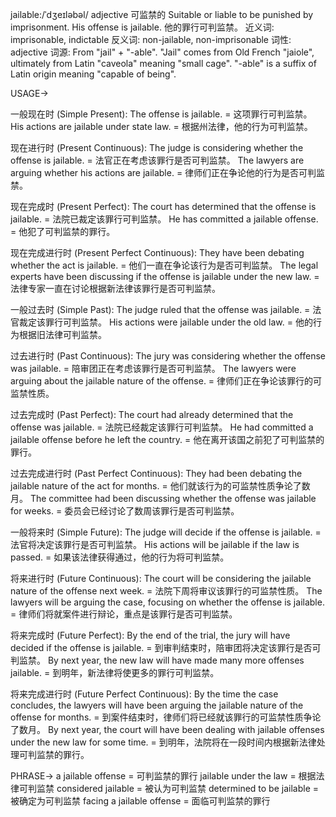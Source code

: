 jailable:/ˈdʒeɪləbəl/
adjective
可监禁的
Suitable or liable to be punished by imprisonment.
His offense is jailable. 他的罪行可判监禁。
近义词: imprisonable, indictable
反义词: non-jailable, non-imprisonable
词性: adjective
词源: From "jail" + "-able".  "Jail" comes from Old French "jaiole", ultimately from Latin "caveola" meaning "small cage". "-able" is a suffix of Latin origin meaning "capable of being".

USAGE->

一般现在时 (Simple Present):
The offense is jailable. = 这项罪行可判监禁。
His actions are jailable under state law. = 根据州法律，他的行为可判监禁。

现在进行时 (Present Continuous):
The judge is considering whether the offense is jailable. = 法官正在考虑该罪行是否可判监禁。
The lawyers are arguing whether his actions are jailable. = 律师们正在争论他的行为是否可判监禁。


现在完成时 (Present Perfect):
The court has determined that the offense is jailable. = 法院已裁定该罪行可判监禁。
He has committed a jailable offense. = 他犯了可判监禁的罪行。

现在完成进行时 (Present Perfect Continuous):
They have been debating whether the act is jailable. = 他们一直在争论该行为是否可判监禁。
The legal experts have been discussing if the offense is jailable under the new law. = 法律专家一直在讨论根据新法律该罪行是否可判监禁。

一般过去时 (Simple Past):
The judge ruled that the offense was jailable. = 法官裁定该罪行可判监禁。
His actions were jailable under the old law. = 他的行为根据旧法律可判监禁。


过去进行时 (Past Continuous):
The jury was considering whether the offense was jailable. = 陪审团正在考虑该罪行是否可判监禁。
The lawyers were arguing about the jailable nature of the offense. = 律师们正在争论该罪行的可监禁性质。


过去完成时 (Past Perfect):
The court had already determined that the offense was jailable. = 法院已经裁定该罪行可判监禁。
He had committed a jailable offense before he left the country. = 他在离开该国之前犯了可判监禁的罪行。

过去完成进行时 (Past Perfect Continuous):
They had been debating the jailable nature of the act for months. = 他们就该行为的可监禁性质争论了数月。
The committee had been discussing whether the offense was jailable for weeks. = 委员会已经讨论了数周该罪行是否可判监禁。


一般将来时 (Simple Future):
The judge will decide if the offense is jailable. = 法官将决定该罪行是否可判监禁。
His actions will be jailable if the law is passed. = 如果该法律获得通过，他的行为将可判监禁。

将来进行时 (Future Continuous):
The court will be considering the jailable nature of the offense next week. = 法院下周将审议该罪行的可监禁性质。
The lawyers will be arguing the case, focusing on whether the offense is jailable. = 律师们将就案件进行辩论，重点是该罪行是否可判监禁。


将来完成时 (Future Perfect):
By the end of the trial, the jury will have decided if the offense is jailable. = 到审判结束时，陪审团将决定该罪行是否可判监禁。
By next year, the new law will have made many more offenses jailable. = 到明年，新法律将使更多的罪行可判监禁。

将来完成进行时 (Future Perfect Continuous):
By the time the case concludes, the lawyers will have been arguing the jailable nature of the offense for months. = 到案件结束时，律师们将已经就该罪行的可监禁性质争论了数月。
By next year, the court will have been dealing with jailable offenses under the new law for some time. = 到明年，法院将在一段时间内根据新法律处理可判监禁的罪行。

PHRASE->
a jailable offense = 可判监禁的罪行
jailable under the law = 根据法律可判监禁
considered jailable = 被认为可判监禁
determined to be jailable = 被确定为可判监禁
facing a jailable offense = 面临可判监禁的罪行
